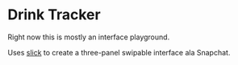 # Drink Tracker

Right now this is mostly an interface playground.

Uses [slick](https://github.com/kenwheeler/slick/) to create a three-panel swipable interface ala Snapchat.
